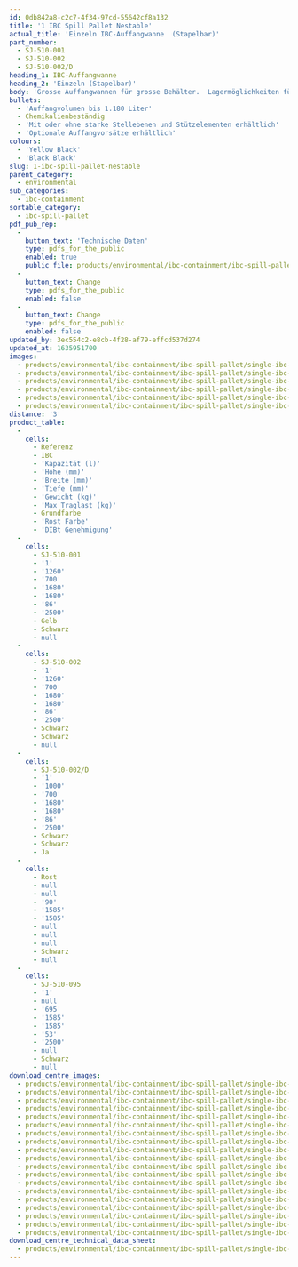 ```yaml
---
id: 0db842a8-c2c7-4f34-97cd-55642cf8a132
title: '1 IBC Spill Pallet Nestable'
actual_title: 'Einzeln IBC-Auffangwanne  (Stapelbar)'
part_number:
  - SJ-510-001
  - SJ-510-002
  - SJ-510-002/D
heading_1: IBC-Auffangwanne
heading_2: 'Einzeln (Stapelbar)'
body: 'Grosse Auffangwannen für grosse Behälter.  Lagermöglichkeiten für 1 IBC.'
bullets:
  - 'Auffangvolumen bis 1.180 Liter'
  - Chemikalienbeständig
  - 'Mit oder ohne starke Stellebenen und Stützelementen erhältlich'
  - 'Optionale Auffangvorsätze erhältlich'
colours:
  - 'Yellow Black'
  - 'Black Black'
slug: 1-ibc-spill-pallet-nestable
parent_category:
  - environmental
sub_categories:
  - ibc-containment
sortable_category:
  - ibc-spill-pallet
pdf_pub_rep:
  -
    button_text: 'Technische Daten'
    type: pdfs_for_the_public
    enabled: true
    public_file: products/environmental/ibc-containment/ibc-spill-pallet/single-ibc-nestable/pdf-lr/EV-Spill-Pallet-(1-IBC-Nestable)-TD_DE.pdf
  -
    button_text: Change
    type: pdfs_for_the_public
    enabled: false
  -
    button_text: Change
    type: pdfs_for_the_public
    enabled: false
updated_by: 3ec554c2-e8cb-4f28-af79-effcd537d274
updated_at: 1635951700
images:
  - products/environmental/ibc-containment/ibc-spill-pallet/single-ibc-nestable/images-lr/SJ-510-002_01.jpg
  - products/environmental/ibc-containment/ibc-spill-pallet/single-ibc-nestable/images-lr/SJ-510-001_02.jpg
  - products/environmental/ibc-containment/ibc-spill-pallet/single-ibc-nestable/images-lr/SJ-510-001_03.jpg
  - products/environmental/ibc-containment/ibc-spill-pallet/single-ibc-nestable/images-lr/SJ-510-001_01.jpg
  - products/environmental/ibc-containment/ibc-spill-pallet/single-ibc-nestable/images-lr/SJ-510-002_02.jpg
  - products/environmental/ibc-containment/ibc-spill-pallet/single-ibc-nestable/images-lr/SJ-510-002_04.jpg
distance: '3'
product_table:
  -
    cells:
      - Referenz
      - IBC
      - 'Kapazität (l)'
      - 'Höhe (mm)'
      - 'Breite (mm)'
      - 'Tiefe (mm)'
      - 'Gewicht (kg)'
      - 'Max Traglast (kg)'
      - Grundfarbe
      - 'Rost Farbe'
      - 'DIBt Genehmigung'
  -
    cells:
      - SJ-510-001
      - '1'
      - '1260'
      - '700'
      - '1680'
      - '1680'
      - '86'
      - '2500'
      - Gelb
      - Schwarz
      - null
  -
    cells:
      - SJ-510-002
      - '1'
      - '1260'
      - '700'
      - '1680'
      - '1680'
      - '86'
      - '2500'
      - Schwarz
      - Schwarz
      - null
  -
    cells:
      - SJ-510-002/D
      - '1'
      - '1000'
      - '700'
      - '1680'
      - '1680'
      - '86'
      - '2500'
      - Schwarz
      - Schwarz
      - Ja
  -
    cells:
      - Rost
      - null
      - null
      - '90'
      - '1585'
      - '1585'
      - null
      - null
      - null
      - Schwarz
      - null
  -
    cells:
      - SJ-510-095
      - '1'
      - null
      - '695'
      - '1585'
      - '1585'
      - '53'
      - '2500'
      - null
      - Schwarz
      - null
download_centre_images:
  - products/environmental/ibc-containment/ibc-spill-pallet/single-ibc-nestable/images-hr/SJ-510-001_01.jpg
  - products/environmental/ibc-containment/ibc-spill-pallet/single-ibc-nestable/images-hr/SJ-510-001_02.jpg
  - products/environmental/ibc-containment/ibc-spill-pallet/single-ibc-nestable/images-hr/SJ-510-001_03.jpg
  - products/environmental/ibc-containment/ibc-spill-pallet/single-ibc-nestable/images-hr/SJ-510-001_04.jpg
  - products/environmental/ibc-containment/ibc-spill-pallet/single-ibc-nestable/images-hr/SJ-510-001_05.jpg
  - products/environmental/ibc-containment/ibc-spill-pallet/single-ibc-nestable/images-hr/SJ-510-002_01.jpg
  - products/environmental/ibc-containment/ibc-spill-pallet/single-ibc-nestable/images-hr/SJ-510-002_02.jpg
  - products/environmental/ibc-containment/ibc-spill-pallet/single-ibc-nestable/images-hr/SJ-510-002_03.jpg
  - products/environmental/ibc-containment/ibc-spill-pallet/single-ibc-nestable/images-hr/SJ-510-002_04.jpg
  - products/environmental/ibc-containment/ibc-spill-pallet/single-ibc-nestable/images-hr/SJ-510-002_05.jpg
  - products/environmental/ibc-containment/ibc-spill-pallet/single-ibc-nestable/images-hr/SJ-510-002_06.jpg
  - products/environmental/ibc-containment/ibc-spill-pallet/single-ibc-nestable/images-hr/SJ-510-002_07.jpg
  - products/environmental/ibc-containment/ibc-spill-pallet/single-ibc-nestable/images-hr/SJ-510-003_01.jpg
  - products/environmental/ibc-containment/ibc-spill-pallet/single-ibc-nestable/images-hr/SJ-510-003_02.jpg
  - products/environmental/ibc-containment/ibc-spill-pallet/single-ibc-nestable/images-hr/SJ-510-095_01.jpg
  - products/environmental/ibc-containment/ibc-spill-pallet/single-ibc-nestable/images-hr/SJ-510-095_02.jpg
  - products/environmental/ibc-containment/ibc-spill-pallet/single-ibc-nestable/images-hr/SJ-510-095_03.jpg
  - products/environmental/ibc-containment/ibc-spill-pallet/single-ibc-nestable/images-hr/SJ-510-095_04.jpg
  - products/environmental/ibc-containment/ibc-spill-pallet/single-ibc-nestable/images-hr/SJ-510-095_05.jpg
download_centre_technical_data_sheet:
  - products/environmental/ibc-containment/ibc-spill-pallet/single-ibc-nestable/pdf-hr/EV-Spill-Pallet-(1-IBC-Nestable)-TD_DE.pdf
---
```

